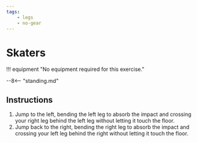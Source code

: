 ```yaml
---
tags:
    - legs
    - no-gear
---
```


#  Skaters

!!! equipment "No equipment required for this exercise."

--8<-- "standing.md"

## Instructions

1. Jump to the left, bending the left leg to absorb the impact and crossing your right leg behind the left leg without letting it touch the floor.
2. Jump back to the right, bending the right leg to absorb the impact and crossing your left leg behind the right without letting it touch the floor.